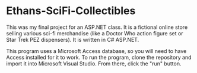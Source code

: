 # Ethans-SciFi-Collectibles
This was my final project for an ASP.NET class. 
It is a fictional online store selling various sci-fi merchandise (like a Doctor Who action figure set or Star Trek PEZ dispensers).
It is written in C# ASP.NET.

This program uses a Microsoft Access database, so you will need to have Access installed for it to work.
To run the program, clone the repository and import it into Microsoft Visual Studio.
From there, click the "run" button.
